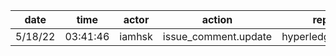 | date    | time     | actor  | action               | repo             | user | data.team | data.new_repo_permission | data.old_repo_permission |
| ------- | -------- | ------ | -------------------- | ---------------- | ---- | --------- | ------------------------ | ------------------------ |
| 5/18/22 | 03:41:46 | iamhsk | issue_comment.update | hyperledger/besu |      |           |                          |                          |
